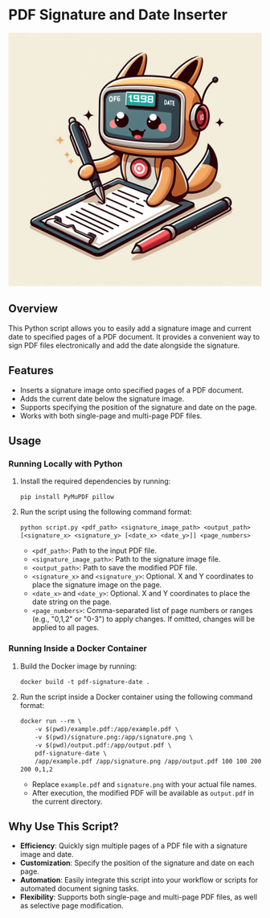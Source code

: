 # PDF Signature and Date Inserter

![Logo](catSign.jpeg)


## Overview
This Python script allows you to easily add a signature image and current date to specified pages of a PDF document. It provides a convenient way to sign PDF files electronically and add the date alongside the signature.

## Features
- Inserts a signature image onto specified pages of a PDF document.
- Adds the current date below the signature image.
- Supports specifying the position of the signature and date on the page.
- Works with both single-page and multi-page PDF files.

## Usage
### Running Locally with Python
1. Install the required dependencies by running:
   ```
   pip install PyMuPDF pillow
   ```

2. Run the script using the following command format:
   ```
   python script.py <pdf_path> <signature_image_path> <output_path> [<signature_x> <signature_y> [<date_x> <date_y>]] <page_numbers>
   ```

   - `<pdf_path>`: Path to the input PDF file.
   - `<signature_image_path>`: Path to the signature image file.
   - `<output_path>`: Path to save the modified PDF file.
   - `<signature_x>` and `<signature_y>`: Optional. X and Y coordinates to place the signature image on the page.
   - `<date_x>` and `<date_y>`: Optional. X and Y coordinates to place the date string on the page.
   - `<page_numbers>`: Comma-separated list of page numbers or ranges (e.g., "0,1,2" or "0-3") to apply changes. If omitted, changes will be applied to all pages.

### Running Inside a Docker Container
1. Build the Docker image by running:
   ```
   docker build -t pdf-signature-date .
   ```

2. Run the script inside a Docker container using the following command format:
   ```
   docker run --rm \
       -v $(pwd)/example.pdf:/app/example.pdf \
       -v $(pwd)/signature.png:/app/signature.png \
       -v $(pwd)/output.pdf:/app/output.pdf \
       pdf-signature-date \
       /app/example.pdf /app/signature.png /app/output.pdf 100 100 200 200 0,1,2
   ```

   - Replace `example.pdf` and `signature.png` with your actual file names.
   - After execution, the modified PDF will be available as `output.pdf` in the current directory.

## Why Use This Script?
- **Efficiency**: Quickly sign multiple pages of a PDF file with a signature image and date.
- **Customization**: Specify the position of the signature and date on each page.
- **Automation**: Easily integrate this script into your workflow or scripts for automated document signing tasks.
- **Flexibility**: Supports both single-page and multi-page PDF files, as well as selective page modification.

